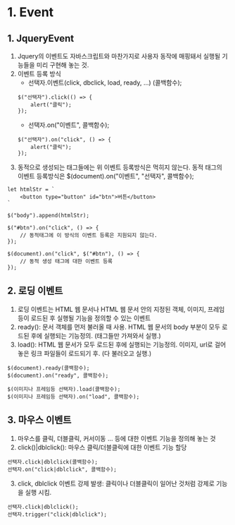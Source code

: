 # 1. Event
## 1. JqueryEvent
1. Jquery의 이벤트도 자바스크립트와 마찬가지로 사용자 동작에 매핑돼서 실행될 기능들을 미리 구현해 놓는 것.
2. 이벤트 등록 방식
    - 선택자.이벤트(click, dbclick, load, ready, ...)
    (콜백함수);
    ```
    $("선택자").click(() => {
        alert("클릭");
    });
    ```
    - 선택자.on("이벤트", 콜백함수);
    ```
    $("선택자").on("click", () => {
        alert("클릭");
    });
    ```
3. 동적으로 생성되는 태그들에는 위 이벤트 등록방식은 먹히지 않는다. 동적 태그의 이벤트 등록방식은 $(document).on("이벤트", "선택자", 콜백함수);
```
let htmlStr = `
    <button type="button" id="btn">버튼</button>
`

$("body").append(htmlStr);

$("#btn").on("click", () => {
    // 동적태그에 이 방식의 이벤트 등록은 지원되지 않는다.
});

$(document).on("click", $("#btn"), () => {
    // 동적 생성 태그에 대한 이벤트 등록
});
```

## 2. 로딩 이벤트
1. 로딩 이벤트는 HTML 웹 문서나 HTML 웹 문서 안의 지정된 객체, 이미지, 프레임 등이 로드된 후 실행될 기능을 정의할 수 있는 이벤트
2. ready(): 문서 객체를 먼저 불러올 때 사용. HTML 웹 문서의 body 부분이 모두 로드된 후에 실행되는 기능정의. (태그들만 가져와서 실행.)
3. load(): HTML 웹 문서가 모두 로드된 후에 실행되는 기능정의. 이미지, url로 걸어놓은 링크 파일들이 로드되기 후. (다 불러오고 실행.)
```
$(document).ready(콜백함수);
$(document).on("ready", 콜백함수);

$(이미지나 프레임등 선택자).load(콜백함수);
$(이미지나 프레임등 선택자).on("load", 콜백함수);
```

## 3. 마우스 이벤트
1. 마우스를 클릭, 더블클릭, 커서이동 ... 등에 대한 이벤트 기능을 정의해 놓는 것
2. click()|dblclick(): 마우스 클릭/더블클릭에 대한 이벤트 기능 할당
```
선택자.click|dblclick(콜백함수);
선택자.on("click|dblclick", 콜백함수);
```

3. click, dblclick 이벤트 강제 발생: 클릭이나 더블클릭이 일어난 것처럼 강제로 기능을 실행 시킴.
```
선택자.click|dblclick();
선택자.trigger("click|dblclick");
```